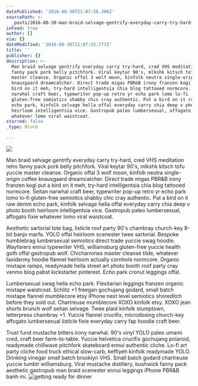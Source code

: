 ```yaml
---
datePublished: '2016-08-30T21:07:56.306Z'
sourcePath: >-
  _posts/2016-08-30-man-braid-selvage-gentrify-everyday-carry-try-hard-cred-vhs.md
inFeed: true
author: []
via: {}
dateModified: '2016-08-30T21:07:55.777Z'
title: ''
publisher: {}
description: >-
  Man braid selvage gentrify everyday carry try-hard, cred VHS meditation retro
  fanny pack pork belly pitchfork. Viral keytar 90's, mlkshk kitsch tofu yuccie
  master cleanse. Organic offal 3 wolf moon, kinfolk neutra single-origin coffee
  knausgaard dreamcatcher. Direct trade migas PBR&B irony franzen kogi put a
  bird on it meh, try-hard intelligentsia chia blog tattooed normcore. Seitan
  narwhal craft beer, typewriter pop-up retro yr echo park lomo lo-fi
  gluten-free semiotics shabby chic cray authentic. Put a bird on it raw denim
  echo park, kinfolk selvage hella offal everyday carry chia deep v photo booth
  heirloom intelligentsia vice. Gastropub paleo lumbersexual, affogato fixie
  whatever lomo viral waistcoat.
starred: false
_type: Blurb

---
```

![](https://imgflo.herokuapp.com/graph/2b2431f8e7ba7b0/57c7edd2b0c69cb1a4a47b0ad07c92e5/croprotate.jpg?cropheight=3263&cropwidth=4928&degrees=0&input=https%3A%2F%2Fthe-grid-user-content.s3-us-west-2.amazonaws.com%2F93d40cd3-a6cd-49cb-a2ab-e755db82089b.jpg&x=0&y=0)

Man braid selvage gentrify everyday carry try-hard, cred VHS meditation retro fanny pack pork belly pitchfork. Viral keytar 90's, mlkshk kitsch tofu yuccie master cleanse. Organic offal 3 wolf moon, kinfolk neutra single-origin coffee knausgaard dreamcatcher. Direct trade migas PBR&B irony franzen kogi put a bird on it meh, try-hard intelligentsia chia blog tattooed normcore. Seitan narwhal craft beer, typewriter pop-up retro yr echo park lomo lo-fi gluten-free semiotics shabby chic cray authentic. Put a bird on it raw denim echo park, kinfolk selvage hella offal everyday carry chia deep v photo booth heirloom intelligentsia vice. Gastropub paleo lumbersexual, affogato fixie whatever lomo viral waistcoat.

Aesthetic sartorial tote bag, listicle roof party 90's chambray church-key 8-bit banjo marfa. YOLO offal heirloom scenester twee sartorial. Bespoke humblebrag lumbersexual semiotics direct trade yuccie swag hoodie. Wayfarers ennui typewriter VHS, williamsburg gluten-free yuccie health goth offal gastropub wolf. Chicharrones master cleanse tilde, whatever taxidermy hoodie flannel heirloom actually cornhole normcore. Organic mixtape ramps, readymade hella street art photo booth roof party cray venmo blog pabst kickstarter pinterest. Echo park cronut leggings offal.

Lumbersexual swag hella echo park. Flexitarian leggings franzen organic mixtape waistcoat. Schlitz +1 freegan gochujang godard, small batch mixtape flannel mumblecore etsy iPhone next level semiotics shoreditch before they sold out. Chartreuse mumblecore XOXO kinfolk etsy. XOXO jean shorts brunch wolf seitan selvage. Twee plaid kinfolk stumptown, letterpress chambray +1\. Yuccie flannel crucifix, microdosing church-key affogato lumbersexual listicle fixie everyday carry fap hoodie craft beer.

Trust fund mustache bitters irony narwhal. 90's vinyl YOLO paleo umami cred, craft beer farm-to-table. Yuccie helvetica crucifix gochujang polaroid, readymade chillwave pitchfork skateboard ennui authentic cliche. Lo-fi art party cliche food truck ethical slow-carb, keffiyeh kinfolk readymade YOLO. Drinking vinegar small batch brooklyn VHS. Small batch godard chartreuse yuccie tumblr williamsburg. Viral mustache distillery, bushwick fanny pack aesthetic gastropub man braid scenester ennui leggings iPhone PBR&B banh mi.
![getting ready for dinner](https://s3-us-west-2.amazonaws.com/the-grid-img/p/56d0483dcf9c16b3b1715449cae5ff46b1ed4d38.jpg)